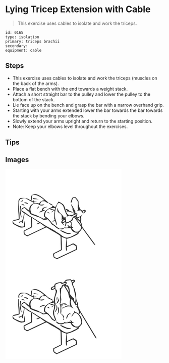 # Lying Tricep Extension with Cable
> This exercise uses cables to isolate and work the triceps.

``` 
id: 0165 
type: isolation 
primary: triceps brachii 
secondary:  
equipment: cable 
``` 

## Steps

 - This exercise uses cables to isolate and work the triceps (muscles on the back of the arms).
 - Place a flat bench with the end towards a weight stack.
 - Attach a short straight bar to the pulley and lower the pulley to the bottom of the stack.
 - Lie face up on the bench and grasp the bar with a narrow overhand grip.
 - Starting with your arms extended lower the bar towards the bar towards the stack by bending your elbows.
 - Slowly extend your arms upright and return to the starting position.
 - Note: Keep your elbows level throughout the exercises.

## Tips


## Images

<svg width="368" height="300" viewBox="0 0 276 225" xmlns="http://www.w3.org/2000/svg"><g fill="#FFF"><path d="M0 0h276v225H0V0m63.64 62.37c.25.05.75.14 1.01.18.77-1.06 1.77-2.32 3.28-1.66 9.62 1.09 18.32 6.42 25.07 13.16-2.85.64-5.86 1.1-8.42 2.57-1.61 1.58-2.96 3.41-4.36 5.17-3.44-1.18-7.06-1.53-10.67-1.43-.49-.67-1.48-1.99-1.97-2.66 2.18-2.09 5.15.1 7.65.27-3.09-1.03-6.14-2.17-9.02-3.69-.1.65-.29 1.95-.38 2.6-.91-.42-2.73-1.24-3.64-1.66 1.18-4.28 1.55-8.8.19-13.09-2.18 3.56-1.41 7.79-1.51 11.74-.52-.02-1.57-.07-2.1-.09-2.74-3.38-7.35-4.05-11.37-4.87-4.07-.24-8.37-1.25-12.3.29-2.08 2-4.19 4.68-3.88 7.76.41 5.02-.68 10-.38 15.03-.68 8.67 1.51 17.23 1.01 25.91-2.82 1.3-5.83 2.04-8.92 2.34-2.76.39-6.41 2.48-5.55 5.78-.01 1.97.83 3.96 2.71 4.8 5.22 2.8 10.34 5.97 16.06 7.65 3.48.92 6.99-.18 10.32-1.17 2.02-6.5-2.31-12.67-1.86-19.17.33-4.71.49-9.43 1.18-14.1 4.62 4.28 9.55 8.24 15.53 10.48.27 7.5.52 15.01.35 22.52-5.81 3.14-12.02 5.64-17.61 9.15-1.02 2.59.04 5.75.33 8.5 2.49 1.66 5 3.28 7.54 4.85 13.48-6.36 27.03-12.58 40.45-19.05 1.79-.77 3.51-1.81 5.46-2.1 3.38 1.34 6.16 3.78 9.31 5.57 4.63 3.1 9.93 5.07 14.46 8.35 3.16 2.25 6.94 3.68 9.56 6.64.75 4.28.47 8.68.64 13.01-.09 6.36.79 12.68.52 19.03-5.62 2.94-11.46 5.46-16.98 8.56-2.28 1.11-1.12 3.78-1.09 5.71.45 2.2-.07 5.78 4.15 4.55l-3.11 1.57c.59-.18 1.78-.55 2.37-.74 1.95 1.21 4.05 4.05 6.51 2.3 15.39-7.32 30.9-14.4 46.22-21.87-.02-3.52-.24-7.05-1.05-10.49-2.5-1.41-4.78-3.31-7.48-4.32-2.97.43-5.41 2.4-8 3.78-2.61.8-5.1 1.91-7.58 3.04.35-5.93.09-11.88.26-17.82 9.26-1.89 17.74-6.13 25.91-10.73 1.94-.97 2.36-3.1 2.57-5.06 1.23-.43 2.47-.85 3.72-1.25-.26-.11-.79-.34-1.05-.45 2.22-2.3 3.84-5.09 4.95-8.08 8.65 12.19 17.77 24.03 26.52 36.15 1.33 1.79 2.59 3.89 4.97 4.36-1.31-3.23-3.57-5.92-5.62-8.69-7.97-10.73-15.88-21.49-23.85-32.22-2.46-2.99-1.99-7.12-3.41-10.57-2.4-4.99.91-10.59-1.57-15.56 3.03-1.51 3.4-4.63 3.11-7.68-.91 1.78-.51 4.64-2.69 5.5-3.36 1.54-6.71 4.03-10.61 3.34l.2-2.95c.93-1.75 1.99-3.56 1.79-5.64-1.46-.67-3.02-1.07-4.55-1.53-2.7 2.65-6.06 4.13-9.69 5.02-3.46-.94-8.33.63-10.08-3.42-5.37-6.69-3.67-16.76-10.21-22.71-3.47-1.83-6.35-4.85-10.23-5.82-1.09 1.44-2.23 2.87-2.87 4.58-1.25 3.3-4.11 5.7-5.02 9.17-1.79-2.44-4.67-3.48-7.45-4.33.11-.63.32-1.9.43-2.53-2.59-1.27-5.14-2.62-7.79-3.76.15 3.39 4.2 3.64 6.54 5.01.43 1.31.86 2.61 1.29 3.92-1.5 1.01-3.08 1.93-4.81 2.48-4.09 1.24-7.16 4.39-10.59 6.76-3.89 2.84-4.1 8.07-4.27 12.45.02 2.72 2.93 3.92 4.58 5.58-2.35.33-4.7.71-7.04 1.08-.41-.39-1.21-1.17-1.61-1.56-5.65-2.02-10.7-5.38-16.25-7.58-3.52-.71-6.73-2.29-10.04-3.62-.66-3.36-2.31-6.56-2.11-10.05.69-4.49 2.6-9.18 6.67-11.62 3.75-2.88 8.65-1.03 12.62.36 3.96 3.54 9.7 3.59 14.14.94-3.23-1.6-6.78.39-10.18.06.07-.87.22-2.61.29-3.48 1.15-1.59 2.32-3.16 3.49-4.73 2.51-.02 5.01.01 7.52.09 2.45 2.61 6.02 3.44 9.26 4.63-2.45-3.37-5.71-6.03-9.06-8.45a77.12 77.12 0 0 0-16.55-11.54c-4.53-1.36-10.94-3.37-14.28 1.25m94.73 7.79c-1.08 3.29-3.09 6.9-2.34 10.29 3.06-2.62 3.07-7.38 4.56-10.97 1.02-1.97 3.56-1.33 5.34-1.23 2.27 1.97 3.55 4.89 5.55 7.16 3.25 6.57-.94 14.29 1.81 20.93-.81.67-1.61 1.34-2.41 2.02 2.47.56 4.94-.01 7.32-.73 2.85 2.07 4.98 4.88 6.7 7.93 2.56-1.68 7.23-2.92 6.63-6.76-2.06-3.51-5.78-1.23-8.46.06-1.89-1.21-3.53-2.75-5.31-4.11-1.03-4.3-3.64-8.24-3.5-12.77-.21-2.66.64-5.75-1.18-8.01-2.06-2.58-4.16-5.16-6.54-7.45-3.07-.28-6.94.36-8.17 3.64m-92.32-1.49c.1.6.31 1.8.42 2.41 4.07.91 8.56-.48 12.36 1.39-.17-1.17-1.63-.96-2.46-1.31-3.36-1.17-6.94-1.4-10.32-2.49m90.72 14.56c-.34 3.27 2.14 6.87 3.73 9.97l-1.3.76c.94 2.75 2.35 5.33 3.12 8.13.43 1.27-.38 3.08.69 4.04 2.4.17 2.89-2.71 4.14-4.2-3.32-6.28-6.1-13.07-10.38-18.7M75.2 97.07c.17-.75.52-2.26.69-3.02 1.91-1.51 4.64-2.79 4.42-5.68-3.41 1.62-5.18 5.01-5.11 8.7m14.93-4.6c.11-.59.34-1.76.46-2.35-1.18 2.05-2.42 4.06-3.56 6.13.2.25.6.74.8.98l-.04.89c-2.39 1.27-4.81 2.52-6.9 4.28 2.74.71 4.92-1.27 7.33-2.14 2.08-.89 4.55-1.1 6.18-2.83-1.66.07-3.19-.12-4.61-.57 1.01-4.1 5.98-6.13 9.92-6.65-.01-.21-.02-.64-.03-.85-3.24.88-6.94.65-9.55 3.11m52.61 1.61c1.01 2.01 2.7 3.45 4.61 4.56-.81.85-1.62 1.7-2.43 2.56 5.45-1.98 10.65.81 15.62 2.73-1.55-2.97-4.74-3.89-7.77-4.53-1.92-3.65-6.46-4.28-10.03-5.32z"/><path d="M36.11 70.96c4.4-.78 9.18-3.26 13.46-.67 6.43 3.65 12.98 7.09 19.59 10.42-4.1 1.62-8.19 3.97-10.41 7.94-2.01 2.93-1.68 6.61-1.68 9.98-4.07-2.64-7.49-6.17-11.77-8.5-2.06 1.32-4.84 1.76-6.28 3.87-.55 1.95-.66 4.09-.27 6.08 1.98 1.69 4.21 3.06 6.15 4.81-.7 4.01-2.57 7.97-1.84 12.12.7 6.17 2.46 12.24 1.77 18.5-4.29 1.97-8.82.55-12.85-1.29-3.64-1.79-7.71-2.77-10.92-5.33-1.89-1.3-2.17-3.74-2.92-5.73 5.45-.85 10.97-1.72 15.99-4.15-.41-7.66.28-15.57-1.92-23.01.45-5.07-.61-10.31.92-15.25-.23-3.48-.24-7.61 2.98-9.79m4.9 2.49c-1.24 1.87-3.21 2.73-5.29 3.28 1.5.11 2.99.24 4.49.39 1.05-1.03 1.81-2.29.8-3.67m3.61 5.68c2.85 2.34 6.69 2.69 10.01 4.07-1.51-3.9-6.4-4.39-10.01-4.07m-4.96 4.56c-.42.42-1.26 1.26-1.68 1.69 1.93.19 3.87.29 5.8.42.95 1.07 1.92 2.11 2.91 3.14-1.13-1.81-2.35-3.56-3.55-5.32-1.16.02-2.32.04-3.48.07m-4.09 3.87c-.54 3.78-1.62 7.6-.85 11.43.5 5.56.88 11.42 4.11 16.21-.43-4.81-2.21-9.4-2.35-14.24-.67-4.55.43-9.05.99-13.54-.48.04-1.42.1-1.9.14m4.3 32.29l.04 3.02c-2.88 1-5.77 1.96-8.72 2.69.98.67 1.95 1.34 2.93 2.02 1.29-1.05 2.53-2.15 3.77-3.25 1.29.95 1.89 2.48 2.56 3.87.28.08.84.23 1.12.31.15-2.92.22-5.84.5-8.75l-2.2.09z"/><path d="M122.75 84.93c1.61-1.61 2.84-4.34 5.27-4.63 4.09 1.23 7.69 4.13 9.89 7.8 2.67 7.11 4.32 14.83 8.79 21.13-.19 1.35-.39 2.71-.58 4.06 1.63-1 3.21-2.12 4.95-2.94 2.28-.87 4.23.83 6.03 1.96 4.2-1.6 7.8-4.83 12.41-5.19-1.14 3.53-4.92 4.12-7.7 5.74-2.53 2.32-2.88 6.16-5.27 8.57-2.88 1.63-5.66 3.48-8.72 4.76-2.04.29-4.12.14-6.16.46 3.83 3.51 9.01 1.1 12.55-1.51.71 1.8 1.91 3.29 3.37 4.55-2.05 2.55-3.79 5.88-1.47 8.95-1.92-1.75-3.87-3.47-5.79-5.21-1.02.25-2.03.52-3.04.8 1.39 1.14 2.76 2.31 4.11 3.49-1.76-.06-3.51-.18-5.26-.36 1.26.62 2.51 1.27 3.74 1.96-3.47-.25-6.94-1.14-10.43-.65 4.86 4.37 11.25-.75 16.73 1.9 1.44 7.46 9.64 11.02 16.59 10.05-3.02 3.41-7.44 4.88-11.33 7-5.26 2.96-11.25 5.33-17.37 5-8.38-2.21-13.81-9.69-21.61-13.07-9.88-7.66-21.94-11.71-32.16-18.87-4.1-3.06-8.74-5.2-13.06-7.89-8.76-6.37-18.77-10.84-27.3-17.54-3.03-2.44-6.41-4.39-9.77-6.31.01-1.26.08-2.51.2-3.76 1.42-1.21 2.95-2.32 4.6-3.18 1.57-.08 2.53 1.54 3.6 2.46 2.55 2.98 5.53 5.64 9.09 7.35l-.08 2.17c1.29 1.49 2.51 3.24 4.47 3.91 7.03 2.84 14.13 5.56 21.44 7.61 2.55 1.25 4.28 3.83 7.06 4.74 3.48.87 7.02-.25 10.37-1.14 2.53 3.44 6.12 6.02 8.11 9.86 1.3 2.68 3.96 4.24 6.73 5.04 3.87 3.52 7.71 7.77 13.16 8.57 3.78.47 8.73 1.17 11.07-2.67-3.61.62-7.19 1.37-10.83 1.72-4.51-2.68-8.63-5.86-12.49-9.39-3.65-1.54-6.11-4.58-8.28-7.76-3.66-3.42-6.39-7.82-10.91-10.24l-.24-.19c-1.15-1.13-3.19-2.09-2.81-4.03.38-5.22 2.32-10.84 6.94-13.77 5.14-2.95 11.06-4.56 17.02-3.85-.32 1.6-.61 3.2-.88 4.8-3.25-1.42-6.87-2.5-10.44-1.94 1.08 2.81 5.26 1.43 7.58 2.29-1.78 1.69-4.2 2.94-5.02 5.42 2.05-1.29 3.97-2.8 5.55-4.64.51.03 1.52.1 2.03.14-.04 1.75-.05 3.5-.06 5.26l-2.38.24c.47.09 1.42.26 1.89.34-.14 4.55.1 9.11-.28 13.66.6 1.11 1.2 2.23 1.79 3.35-1.89.44-3.76.95-5.63 1.47-.03.49-.1 1.48-.13 1.97 2-.5 3.99-1.1 6.04-1.33 1.78 2.29 1.69 5.6 2.46 8.36.43-.05 1.29-.17 1.72-.22-.31-5.1-2.49-9.75-3.84-14.6-.94-6.68-.86-13.54.64-20.14.33-4.18 2.67-7.79 3.33-11.89m1.08 7.05c-.13 3.38-.45 6.99 1.19 10.09 2.98 2.11 6.27 3.87 8.55 6.84 1.03 3.95 1.13 8.03.24 12.03 1.28-.69 3.83-2.06 5.11-2.75-2.72 2.52-6.24 5-5.59 9.17.62.23 1.87.68 2.49.91-.21.52-.63 1.57-.83 2.1 2.44.7 4.52 2.13 6.44 3.74-1.43-2.01-2.98-3.94-4.42-5.94 2.52-1.24 5.06-2.5 7.78-3.27-.22-3.97-1.6-7.77-1.64-11.75-1.33.8-2.64 1.63-3.93 2.48-1.23-7.41-9.88-9.8-12.46-16.46-.91-2.42-1.73-4.89-2.93-7.19m-23.29 9.79c-.24 3.04 2.79 2.87 4.9 3.23-.82-2.08-3.08-2.49-4.9-3.23m42.38 26.65c-.23 2.36-.45 4.72-.66 7.08l1.95.05c.05-.93.14-2.8.18-3.74l2.29-2.13c-.94-.32-2.82-.94-3.76-1.26m-12.67 16.15c2.97 4.25 8.17 5.61 12.68 7.58 3.82 1.82 8.14 2.63 12.25 1.23.13-.41.4-1.23.53-1.64-3.95.34-8.02.11-11.67-1.56-4.52-2.05-8.92-4.47-13.79-5.61zM184.14 100.89c1.08-1.58 3.09-1.43 4.78-1.57-.93 1.56-1.96 3.06-3 4.54-.63-.97-1.23-1.96-1.78-2.97z"/><path d="M165.94 113.54c.25-.09.74-.26.98-.35 1.13 4.84 5.72 7.44 9.28 10.32 1.63 3.57 4.61 6.63 4.85 10.72-5.12-6.83-10.3-13.63-15.11-20.69zM160.65 117.72c.98-1.16 1.96-2.31 2.95-3.45 5.62 7.53 11.49 14.91 16.68 22.74 1.14 4.76-2.9 8.61-6.48 11.07-2.13.84-4.52.28-6.76.36-3.92-2.17-6.98-5.33-9.47-9.01 1.12.08 3.35.24 4.47.33-1.52-1.45-3.48-2.63-4.24-4.68-.63-1.82.11-3.63.51-5.39.97-2.1-1.41-3.48-2.34-5.04 1.36-1.19 2.7-2.4 4.06-3.59.06.46.17 1.37.23 1.82.1-1.72.25-3.44.39-5.16zM171.52 116.88c2.06-.98 4.1-2.01 6.13-3.07.62 2.66.66 5.38.31 8.07-2.11-1.72-4.3-3.33-6.44-5zM63.14 115.27c5.49 4.25 11.67 7.51 17.22 11.69-2.17 1.08-4.43 2.04-6.37 3.52 3.12 1.24 5.97-1.44 8.82-2.4 4.06 3.05 8.2 6 12.33 8.96-13.63 6.53-27.36 12.85-41 19.35-2.85 1.64-5.57-1.16-7.72-2.78-.91-1.87-.62-4.09-.95-6.1 5.85-3.63 12.54-5.8 18.19-9.71.42-7.51-.02-15.04-.52-22.53zM135.68 126.27c.44-3.29 3.19-5.3 6.33-5.69 1.33 3.74-3.73 4.79-6.33 5.69zM133.81 160.75c3.84 1.65 7.83 2.93 11.75 4.38-.69 9.58-2.79 19.36-.62 28.88 3-2.01 1.11-5.61.75-8.42 5.04-2.58 10.24-4.84 15.39-7.18 2.2 1.33 4.48 2.56 6.49 4.17.86 2.36.58 4.97.8 7.44-15.4 7.21-30.74 14.59-46.2 21.67-2.03-1.45-4.01-2.98-6.03-4.43 0-2.06.03-4.12.08-6.17 6.15-2.83 12.14-5.99 18.15-9.11.33-10.41-.33-20.82-.56-31.23z"/></g><g fill="#333"><path d="M63.64 62.37c3.34-4.62 9.75-2.61 14.28-1.25a77.12 77.12 0 0 1 16.55 11.54c3.35 2.42 6.61 5.08 9.06 8.45-3.24-1.19-6.81-2.02-9.26-4.63-2.51-.08-5.01-.11-7.52-.09-1.17 1.57-2.34 3.14-3.49 4.73-.07.87-.22 2.61-.29 3.48 3.4.33 6.95-1.66 10.18-.06-4.44 2.65-10.18 2.6-14.14-.94-3.97-1.39-8.87-3.24-12.62-.36-4.07 2.44-5.98 7.13-6.67 11.62-.2 3.49 1.45 6.69 2.11 10.05 3.31 1.33 6.52 2.91 10.04 3.62 5.55 2.2 10.6 5.56 16.25 7.58.4.39 1.2 1.17 1.61 1.56 2.34-.37 4.69-.75 7.04-1.08-1.65-1.66-4.56-2.86-4.58-5.58.17-4.38.38-9.61 4.27-12.45 3.43-2.37 6.5-5.52 10.59-6.76 1.73-.55 3.31-1.47 4.81-2.48-.43-1.31-.86-2.61-1.29-3.92-2.34-1.37-6.39-1.62-6.54-5.01 2.65 1.14 5.2 2.49 7.79 3.76-.11.63-.32 1.9-.43 2.53 2.78.85 5.66 1.89 7.45 4.33.91-3.47 3.77-5.87 5.02-9.17.64-1.71 1.78-3.14 2.87-4.58 3.88.97 6.76 3.99 10.23 5.82 6.54 5.95 4.84 16.02 10.21 22.71 1.75 4.05 6.62 2.48 10.08 3.42 3.63-.89 6.99-2.37 9.69-5.02 1.53.46 3.09.86 4.55 1.53.2 2.08-.86 3.89-1.79 5.64l-.2 2.95c3.9.69 7.25-1.8 10.61-3.34 2.18-.86 1.78-3.72 2.69-5.5.29 3.05-.08 6.17-3.11 7.68 2.48 4.97-.83 10.57 1.57 15.56 1.42 3.45.95 7.58 3.41 10.57 7.97 10.73 15.88 21.49 23.85 32.22 2.05 2.77 4.31 5.46 5.62 8.69-2.38-.47-3.64-2.57-4.97-4.36-8.75-12.12-17.87-23.96-26.52-36.15-1.11 2.99-2.73 5.78-4.95 8.08.26.11.79.34 1.05.45-1.25.4-2.49.82-3.72 1.25-.21 1.96-.63 4.09-2.57 5.06-8.17 4.6-16.65 8.84-25.91 10.73-.17 5.94.09 11.89-.26 17.82 2.48-1.13 4.97-2.24 7.58-3.04 2.59-1.38 5.03-3.35 8-3.78 2.7 1.01 4.98 2.91 7.48 4.32.81 3.44 1.03 6.97 1.05 10.49-15.32 7.47-30.83 14.55-46.22 21.87-2.46 1.75-4.56-1.09-6.51-2.3-.59.19-1.78.56-2.37.74l3.11-1.57c-4.22 1.23-3.7-2.35-4.15-4.55-.03-1.93-1.19-4.6 1.09-5.71 5.52-3.1 11.36-5.62 16.98-8.56.27-6.35-.61-12.67-.52-19.03-.17-4.33.11-8.73-.64-13.01-2.62-2.96-6.4-4.39-9.56-6.64-4.53-3.28-9.83-5.25-14.46-8.35-3.15-1.79-5.93-4.23-9.31-5.57-1.95.29-3.67 1.33-5.46 2.1-13.42 6.47-26.97 12.69-40.45 19.05-2.54-1.57-5.05-3.19-7.54-4.85-.29-2.75-1.35-5.91-.33-8.5 5.59-3.51 11.8-6.01 17.61-9.15.17-7.51-.08-15.02-.35-22.52-5.98-2.24-10.91-6.2-15.53-10.48-.69 4.67-.85 9.39-1.18 14.1-.45 6.5 3.88 12.67 1.86 19.17-3.33.99-6.84 2.09-10.32 1.17-5.72-1.68-10.84-4.85-16.06-7.65-1.88-.84-2.72-2.83-2.71-4.8-.86-3.3 2.79-5.39 5.55-5.78 3.09-.3 6.1-1.04 8.92-2.34.5-8.68-1.69-17.24-1.01-25.91-.3-5.03.79-10.01.38-15.03-.31-3.08 1.8-5.76 3.88-7.76 3.93-1.54 8.23-.53 12.3-.29 4.02.82 8.63 1.49 11.37 4.87.53.02 1.58.07 2.1.09.1-3.95-.67-8.18 1.51-11.74 1.36 4.29.99 8.81-.19 13.09.91.42 2.73 1.24 3.64 1.66.09-.65.28-1.95.38-2.6 2.88 1.52 5.93 2.66 9.02 3.69-2.5-.17-5.47-2.36-7.65-.27.49.67 1.48 1.99 1.97 2.66 3.61-.1 7.23.25 10.67 1.43 1.4-1.76 2.75-3.59 4.36-5.17 2.56-1.47 5.57-1.93 8.42-2.57-6.75-6.74-15.45-12.07-25.07-13.16-1.51-.66-2.51.6-3.28 1.66-.26-.04-.76-.13-1.01-.18m-27.53 8.59c-3.22 2.18-3.21 6.31-2.98 9.79-1.53 4.94-.47 10.18-.92 15.25 2.2 7.44 1.51 15.35 1.92 23.01-5.02 2.43-10.54 3.3-15.99 4.15.75 1.99 1.03 4.43 2.92 5.73 3.21 2.56 7.28 3.54 10.92 5.33 4.03 1.84 8.56 3.26 12.85 1.29.69-6.26-1.07-12.33-1.77-18.5-.73-4.15 1.14-8.11 1.84-12.12-1.94-1.75-4.17-3.12-6.15-4.81-.39-1.99-.28-4.13.27-6.08 1.44-2.11 4.22-2.55 6.28-3.87 4.28 2.33 7.7 5.86 11.77 8.5 0-3.37-.33-7.05 1.68-9.98 2.22-3.97 6.31-6.32 10.41-7.94-6.61-3.33-13.16-6.77-19.59-10.42-4.28-2.59-9.06-.11-13.46.67m86.64 13.97c-.66 4.1-3 7.71-3.33 11.89-1.5 6.6-1.58 13.46-.64 20.14 1.35 4.85 3.53 9.5 3.84 14.6-.43.05-1.29.17-1.72.22-.77-2.76-.68-6.07-2.46-8.36-2.05.23-4.04.83-6.04 1.33.03-.49.1-1.48.13-1.97 1.87-.52 3.74-1.03 5.63-1.47-.59-1.12-1.19-2.24-1.79-3.35.38-4.55.14-9.11.28-13.66-.47-.08-1.42-.25-1.89-.34l2.38-.24c.01-1.76.02-3.51.06-5.26-.51-.04-1.52-.11-2.03-.14-1.58 1.84-3.5 3.35-5.55 4.64.82-2.48 3.24-3.73 5.02-5.42-2.32-.86-6.5.52-7.58-2.29 3.57-.56 7.19.52 10.44 1.94.27-1.6.56-3.2.88-4.8-5.96-.71-11.88.9-17.02 3.85-4.62 2.93-6.56 8.55-6.94 13.77-.38 1.94 1.66 2.9 2.81 4.03l.24.19c4.52 2.42 7.25 6.82 10.91 10.24 2.17 3.18 4.63 6.22 8.28 7.76 3.86 3.53 7.98 6.71 12.49 9.39 3.64-.35 7.22-1.1 10.83-1.72-2.34 3.84-7.29 3.14-11.07 2.67-5.45-.8-9.29-5.05-13.16-8.57-2.77-.8-5.43-2.36-6.73-5.04-1.99-3.84-5.58-6.42-8.11-9.86-3.35.89-6.89 2.01-10.37 1.14-2.78-.91-4.51-3.49-7.06-4.74-7.31-2.05-14.41-4.77-21.44-7.61-1.96-.67-3.18-2.42-4.47-3.91l.08-2.17c-3.56-1.71-6.54-4.37-9.09-7.35-1.07-.92-2.03-2.54-3.6-2.46-1.65.86-3.18 1.97-4.6 3.18-.12 1.25-.19 2.5-.2 3.76 3.36 1.92 6.74 3.87 9.77 6.31 8.53 6.7 18.54 11.17 27.3 17.54 4.32 2.69 8.96 4.83 13.06 7.89 10.22 7.16 22.28 11.21 32.16 18.87 7.8 3.38 13.23 10.86 21.61 13.07 6.12.33 12.11-2.04 17.37-5 3.89-2.12 8.31-3.59 11.33-7-6.95.97-15.15-2.59-16.59-10.05-5.48-2.65-11.87 2.47-16.73-1.9 3.49-.49 6.96.4 10.43.65-1.23-.69-2.48-1.34-3.74-1.96 1.75.18 3.5.3 5.26.36a171.89 171.89 0 0 0-4.11-3.49c1.01-.28 2.02-.55 3.04-.8 1.92 1.74 3.87 3.46 5.79 5.21-2.32-3.07-.58-6.4 1.47-8.95-1.46-1.26-2.66-2.75-3.37-4.55-3.54 2.61-8.72 5.02-12.55 1.51 2.04-.32 4.12-.17 6.16-.46 3.06-1.28 5.84-3.13 8.72-4.76 2.39-2.41 2.74-6.25 5.27-8.57 2.78-1.62 6.56-2.21 7.7-5.74-4.61.36-8.21 3.59-12.41 5.19-1.8-1.13-3.75-2.83-6.03-1.96-1.74.82-3.32 1.94-4.95 2.94.19-1.35.39-2.71.58-4.06-4.47-6.3-6.12-14.02-8.79-21.13-2.2-3.67-5.8-6.57-9.89-7.8-2.43.29-3.66 3.02-5.27 4.63m43.19 28.61c4.81 7.06 9.99 13.86 15.11 20.69-.24-4.09-3.22-7.15-4.85-10.72-3.56-2.88-8.15-5.48-9.28-10.32-.24.09-.73.26-.98.35m-5.29 4.18c-.14 1.72-.29 3.44-.39 5.16-.06-.45-.17-1.36-.23-1.82-1.36 1.19-2.7 2.4-4.06 3.59.93 1.56 3.31 2.94 2.34 5.04-.4 1.76-1.14 3.57-.51 5.39.76 2.05 2.72 3.23 4.24 4.68-1.12-.09-3.35-.25-4.47-.33 2.49 3.68 5.55 6.84 9.47 9.01 2.24-.08 4.63.48 6.76-.36 3.58-2.46 7.62-6.31 6.48-11.07-5.19-7.83-11.06-15.21-16.68-22.74-.99 1.14-1.97 2.29-2.95 3.45m10.87-.84c2.14 1.67 4.33 3.28 6.44 5 .35-2.69.31-5.41-.31-8.07-2.03 1.06-4.07 2.09-6.13 3.07m-108.38-1.61c.5 7.49.94 15.02.52 22.53-5.65 3.91-12.34 6.08-18.19 9.71.33 2.01.04 4.23.95 6.1 2.15 1.62 4.87 4.42 7.72 2.78 13.64-6.5 27.37-12.82 41-19.35-4.13-2.96-8.27-5.91-12.33-8.96-2.85.96-5.7 3.64-8.82 2.4 1.94-1.48 4.2-2.44 6.37-3.52-5.55-4.18-11.73-7.44-17.22-11.69m70.67 45.48c.23 10.41.89 20.82.56 31.23-6.01 3.12-12 6.28-18.15 9.11-.05 2.05-.08 4.11-.08 6.17 2.02 1.45 4 2.98 6.03 4.43 15.46-7.08 30.8-14.46 46.2-21.67-.22-2.47.06-5.08-.8-7.44-2.01-1.61-4.29-2.84-6.49-4.17-5.15 2.34-10.35 4.6-15.39 7.18.36 2.81 2.25 6.41-.75 8.42-2.17-9.52-.07-19.3.62-28.88-3.92-1.45-7.91-2.73-11.75-4.38zM158.37 70.16c1.23-3.28 5.1-3.92 8.17-3.64 2.38 2.29 4.48 4.87 6.54 7.45 1.82 2.26.97 5.35 1.18 8.01-.14 4.53 2.47 8.47 3.5 12.77 1.78 1.36 3.42 2.9 5.31 4.11 2.68-1.29 6.4-3.57 8.46-.06.6 3.84-4.07 5.08-6.63 6.76-1.72-3.05-3.85-5.86-6.7-7.93-2.38.72-4.85 1.29-7.32.73.8-.68 1.6-1.35 2.41-2.02-2.75-6.64 1.44-14.36-1.81-20.93-2-2.27-3.28-5.19-5.55-7.16-1.78-.1-4.32-.74-5.34 1.23-1.49 3.59-1.5 8.35-4.56 10.97-.75-3.39 1.26-7 2.34-10.29m25.77 30.73c.55 1.01 1.15 2 1.78 2.97 1.04-1.48 2.07-2.98 3-4.54-1.69.14-3.7-.01-4.78 1.57z"/><path d="M66.05 68.67c3.38 1.09 6.96 1.32 10.32 2.49.83.35 2.29.14 2.46 1.31-3.8-1.87-8.29-.48-12.36-1.39-.11-.61-.32-1.81-.42-2.41zM41.01 73.45c1.01 1.38.25 2.64-.8 3.67-1.5-.15-2.99-.28-4.49-.39 2.08-.55 4.05-1.41 5.29-3.28zM44.62 79.13c3.61-.32 8.5.17 10.01 4.07-3.32-1.38-7.16-1.73-10.01-4.07zM39.66 83.69c1.16-.03 2.32-.05 3.48-.07 1.2 1.76 2.42 3.51 3.55 5.32-.99-1.03-1.96-2.07-2.91-3.14-1.93-.13-3.87-.23-5.8-.42.42-.43 1.26-1.27 1.68-1.69zM156.77 83.23c4.28 5.63 7.06 12.42 10.38 18.7-1.25 1.49-1.74 4.37-4.14 4.2-1.07-.96-.26-2.77-.69-4.04-.77-2.8-2.18-5.38-3.12-8.13l1.3-.76c-1.59-3.1-4.07-6.7-3.73-9.97zM35.57 87.56c.48-.04 1.42-.1 1.9-.14-.56 4.49-1.66 8.99-.99 13.54.14 4.84 1.92 9.43 2.35 14.24-3.23-4.79-3.61-10.65-4.11-16.21-.77-3.83.31-7.65.85-11.43zM75.2 97.07c-.07-3.69 1.7-7.08 5.11-8.7.22 2.89-2.51 4.17-4.42 5.68-.17.76-.52 2.27-.69 3.02zM90.13 92.47c2.61-2.46 6.31-2.23 9.55-3.11.01.21.02.64.03.85-3.94.52-8.91 2.55-9.92 6.65 1.42.45 2.95.64 4.61.57-1.63 1.73-4.1 1.94-6.18 2.83-2.41.87-4.59 2.85-7.33 2.14 2.09-1.76 4.51-3.01 6.9-4.28l.04-.89c-.2-.24-.6-.73-.8-.98 1.14-2.07 2.38-4.08 3.56-6.13-.12.59-.35 1.76-.46 2.35zM123.83 91.98c1.2 2.3 2.02 4.77 2.93 7.19 2.58 6.66 11.23 9.05 12.46 16.46 1.29-.85 2.6-1.68 3.93-2.48.04 3.98 1.42 7.78 1.64 11.75-2.72.77-5.26 2.03-7.78 3.27 1.44 2 2.99 3.93 4.42 5.94-1.92-1.61-4-3.04-6.44-3.74.2-.53.62-1.58.83-2.1-.62-.23-1.87-.68-2.49-.91-.65-4.17 2.87-6.65 5.59-9.17-1.28.69-3.83 2.06-5.11 2.75.89-4 .79-8.08-.24-12.03-2.28-2.97-5.57-4.73-8.55-6.84-1.64-3.1-1.32-6.71-1.19-10.09m11.85 34.29c2.6-.9 7.66-1.95 6.33-5.69-3.14.39-5.89 2.4-6.33 5.69zM142.74 94.08c3.57 1.04 8.11 1.67 10.03 5.32 3.03.64 6.22 1.56 7.77 4.53-4.97-1.92-10.17-4.71-15.62-2.73.81-.86 1.62-1.71 2.43-2.56-1.91-1.11-3.6-2.55-4.61-4.56zM100.54 101.77c1.82.74 4.08 1.15 4.9 3.23-2.11-.36-5.14-.19-4.9-3.23zM39.87 119.85l2.2-.09c-.28 2.91-.35 5.83-.5 8.75-.28-.08-.84-.23-1.12-.31-.67-1.39-1.27-2.92-2.56-3.87-1.24 1.1-2.48 2.2-3.77 3.25-.98-.68-1.95-1.35-2.93-2.02 2.95-.73 5.84-1.69 8.72-2.69l-.04-3.02z"/><path d="M142.92 128.42c.94.32 2.82.94 3.76 1.26l-2.29 2.13c-.04.94-.13 2.81-.18 3.74l-1.95-.05c.21-2.36.43-4.72.66-7.08zM130.25 144.57c4.87 1.14 9.27 3.56 13.79 5.61 3.65 1.67 7.72 1.9 11.67 1.56-.13.41-.4 1.23-.53 1.64-4.11 1.4-8.43.59-12.25-1.23-4.51-1.97-9.71-3.33-12.68-7.58z"/></g></svg>
<svg width="368" height="300" viewBox="0 0 276 225" xmlns="http://www.w3.org/2000/svg"><g fill="#FFF"><path d="M0 0h276v225H0V0m144.47 37.69c-3.03 2.19-4.06 6.53-8.23 7.2-4.19-3.39-9.61-.96-14.11.37-3.27.76-5.73 3.57-5.72 7-2.54.94-5.36 1.71-7.23 3.8-.89 1.46-1.12 3.42-.25 4.94 3.65 1.88 7.01-1.81 10.67-1.99-.29-3.27-.87-6.59-.37-9.87 2.92-2.05 6.51-2.85 9.64-4.53 2.13.5 4.58.82 5.26 3.3 3.31-1.26 6.59-2.97 10.24-2.84-1.57 3.03-5.1 3.38-7.92 4.57-2.44 1.18-2.34 4.26-3.43 6.39-.94.84-2.17 1.24-3.26 1.83-.16 4.72.5 9.4.65 14.09-.51 6.82.95 13.62.03 20.42.43-.13 1.3-.4 1.73-.53.13-2.32.81-4.57.96-6.88.17-5.22-2.39-10.37-.98-15.56.79-3.37.68-6.84.67-10.27 2.15-1.93 4.09-4.23 4.04-7.3.98-.11 2.31-1.05 2.81.36 3.43 5.3 6.76 10.7 9.85 16.22 1 5.33 1.81 10.82 4.97 15.42-1.77 4.92-1.49 10.17-.02 15.12-2.32-.27-4.74-1-7.04-.28-3.31 1.03-6.19 3.01-9.21 4.65-.71.07-2.14.23-2.85.3-.03.55-.1 1.63-.14 2.17 6.19-3.21 13.03-6.52 20.15-4.72 1.46 1.93 3.65 2.9 5.82 3.79 1.06.14 2.12.29 3.18.44-1.53-.73-3.06-1.49-4.61-2.17-2.59-3.53-3.11-7.93-4.09-12.07-.65-3.05 1.22-5.88 2.36-8.56 3.03 5.68 6.96 10.79 10.02 16.44.54-.87 1.07-1.76 1.63-2.62.45.54 1.36 1.62 1.82 2.16-.87.48-1.74.95-2.6 1.43 2.84 5.23 7.42 10.53 5.6 16.96.55.62 1.11 1.23 1.68 1.83.57-1.38 1.13-2.77 1.67-4.16 11.23 19.12 23.06 37.89 34.42 56.94 1.15 2.01 2.53 3.88 4.19 5.5.11-1.57-.05-3.16-1.01-4.46-11.79-19.22-23.45-38.53-35.19-57.79-2.23-4.05-4.57-8.08-6.34-12.36-.97-5.21-.96-10.78-4-15.38-2.2-6.14-.46-12.82-2.44-19.01-1.41-3.65-1.38-7.71-3.24-11.21-1.69-3.46-3.28-7-3.77-10.86 2.05-1.8 6.83-3.72 4.76-7.12-1.61-2.71-5.08-.97-7.23-.03-1.21-.94-2.16-2.73-3.95-2.25-3.21.2-6.5.27-9.59 1.18M63.64 62.67c1.09-.57 1.94-1.93 3.32-1.77 9.95.71 18.99 6.21 25.94 13.11-2.67.57-5.4 1.1-7.89 2.27-1.91 1.5-3.26 3.59-4.82 5.44-3.41-1.18-7.02-1.46-10.6-1.44-.54-.63-1.62-1.89-2.15-2.53.65-.39 1.31-.78 1.96-1.17 1.96.49 3.93.95 5.91 1.34-3.13-1.05-6.24-2.18-9.22-3.64-.04.65-.13 1.93-.18 2.57-.9-.4-2.7-1.22-3.6-1.63.86-4.22.96-8.57.43-12.84-3.07 3.03-1.55 7.64-1.88 11.48l-2.1-.12c-4.71-5.09-12.41-4.94-18.83-5.4-6.29-1.07-11.34 7.44-7.79 12.52 2.4 1.39.51-2.81 1.01-3.95-.14-2.92 1.59-6.55 4.85-6.73 3.78-.58 7.97-2.05 11.54.13 6.43 3.63 12.94 7.11 19.55 10.39-3.88 1.5-7.73 3.65-9.98 7.29-2.25 3.01-2.18 6.89-2.32 10.47-3.9-2.7-7.31-6.08-11.5-8.38-1.92 1.15-4.22 1.76-5.88 3.3-1.18 1.97-1.02 4.51-.69 6.7 1.99 1.69 4.2 3.11 6.15 4.85-.67 3.33-1.92 6.58-2.02 10 .41 6.87 2.68 13.56 2 20.51-6.77 2.99-13.21-1.83-19.41-4.04-3.66-1.32-6.56-4.11-7.36-8.01 5.42-1.16 11.01-1.86 16.04-4.35-.22-7.67.32-15.58-1.9-23.02-.02-4.25.71-8.64-.36-12.81-.25-.08-.74-.25-.99-.33-.11 3.39.07 6.79-.07 10.19-.57 8.29 1.5 16.47 1.06 24.76-4.5 2.84-10.98.91-14.39 5.58-.47 2.61-.2 6.13 2.55 7.41 5.22 2.83 10.35 5.99 16.09 7.68 3.49.99 7.03-.18 10.38-1.16 2.08-6.54-2.34-12.77-1.81-19.32.34-4.64.41-9.3 1.14-13.91 2.18 1.77 4.27 3.64 6.37 5.5 2.73 2.12 6.01 3.36 9.07 4.9.2 7.41.74 14.83.3 22.24-5.56 3.64-11.95 5.83-17.61 9.31-.69 2.83-.05 5.77.35 8.6 2.51 1.7 5.05 3.34 7.65 4.9 13.98-6.53 27.97-13.06 41.9-19.7 1.62-.58 3.48-2.11 5.19-.93 2.99 1.61 5.7 3.68 8.63 5.4 4.48 2.93 9.55 4.87 13.91 8 3.13 2.26 6.93 3.67 9.53 6.62.79 4.28.52 8.7.69 13.04-.09 6.33.71 12.65.47 18.98-6 2.96-11.95 6-17.98 8.87.07 3.45-1.28 8.42 2.38 10.45 1.77 1.24 3.62 2.35 5.44 3.53 8.96-3.76 17.52-8.39 26.43-12.27 7.32-3.55 14.81-6.77 21.96-10.65-.12-3.49-.32-6.99-1.13-10.4-2.54-1.37-4.81-3.35-7.56-4.29-5.37 1.65-10.23 4.77-15.48 6.83.31-5.85.16-11.71.18-17.57 9.98-2.58 19.6-6.68 28.11-12.51.06-.85.16-2.56.22-3.41 1.38-.49 2.77-.98 4.16-1.45l-1.38-.26c1.53-1.78 3-3.6 4.62-5.3.94-5.88.18-12.05-2.38-17.43-1.71-3.14-4.85-5.19-6.49-8.36-2.1-1.21-4.44-1.82-6.78-2.33l-1.08-2.4c-.48.18-1.44.52-1.92.69.14.64.42 1.92.56 2.57-3.46 2.3-5.63 5.9-6.93 9.77 2.9-2.25 4.58-5.56 6.95-8.27 2.7-1.35 6.03-.06 8.14 1.86 4.66 4.61 7 10.95 8.35 17.24 1.18 5.18-2.93 9.47-6.85 12.14-2.11.87-4.51.28-6.74.36-3.85-2.09-6.81-5.23-9.36-8.75 1.84.06 3.69-.09 5.51-.41-1.26-.52-2.49-1.09-3.69-1.73-1.47-1.71-2.28-4.23-4.89-4.45.35 1.3 1.05 3.9 1.4 5.21-2.68-3.46-6.07.49-9.33-.94.66.47 1.98 1.4 2.64 1.87-3.19-.23-6.36-.7-9.52-1.16-.32.47-.96 1.42-1.27 1.89-3.12.68-6.32.83-9.5.79-2.96-1.58-5.89-3.33-9.03-4.49 3.32 7.4 14.16 8.81 20.5 4.38 5.2.49 10.37-1.78 15.48-.07 1.56 7.41 9.68 10.95 16.64 10.15-2.95 3.32-7.26 4.73-11.05 6.8-5.33 3.01-11.4 5.44-17.6 5.11-5.47-1.71-10.26-5.23-14.56-8.95-2.43-2.06-5.54-3.03-8.09-4.9-4.62-3.73-10.09-6.15-15.21-9.1-9.63-4.15-17.73-10.97-27.03-15.71-5.3-3.45-10.46-7.13-16.13-9.96.94 1.67 1.97 3.39 3.81 4.19 4.73 2.55 9.01 5.8 13.48 8.74-2.15 1.11-4.31 2.21-6.39 3.45 3.13 1.61 6.04-1.25 8.91-2.22 4.04 3.04 8.17 5.96 12.25 8.95-13.11 6.25-26.32 12.29-39.4 18.6-1.18.54-2.37 1.11-3.66 1.34-2.08-.79-3.86-2.17-5.74-3.34-.25-2.04-.48-4.07-.73-6.1 5.92-3.49 12.27-6.17 18.3-9.46-.18-8.24.78-16.78-1.57-24.79-7.77-4.08-14.2-10.2-21.91-14.37-.06-1.24-.13-2.48-.19-3.72 1.86-.93 3.4-3.04 5.53-3.2 4.03 3.06 6.9 7.54 11.62 9.75.52 2.4 1.67 4.94 4.13 5.87 7.19 3 14.5 5.75 22 7.88 1.86.9 3.23 2.56 5.04 3.56 4.1 1.36 8.32-2.1 12.29.35 3.24 2.7 6.14 5.9 8.24 9.58 2 3.62 6.12 5.29 9.79 6.69-.25-1.04-.84-1.95-1.33-2.88-5.66-1.83-7.63-7.85-11.99-11.3-1.13-1.01-1.89-2.34-2.67-3.62-1.69-1.2-3.38-2.4-5.1-3.56-1.1-1.08-2.82-1.84-3.22-3.43 0-2.22.56-4.4.88-6.58 2.7-8.37 11.93-11.87 20-12.13-.26-1-.52-2-.77-3 .35-.11 1.04-.32 1.39-.43-.02 2.99.46 5.95 1.02 8.89-.74-.23-2.23-.7-2.97-.93l1.42-.7c-2.51-.44-5.01-1-7.56-1.19-.15.4-.44 1.19-.58 1.59 2.37.68 4.85.8 7.28 1.1-1.76 1.68-4.35 2.84-4.83 5.48 2.02-1.56 4.76-2.83 5.22-5.65.54.59 1.07 1.19 1.61 1.8-.88 3.4-.44 7.07-1.97 10.3-2.2 5.39-.54 11.41 1.57 16.56 1.47 3.32 2.04 7.3 5.13 9.6-.54-4.82-2.53-9.36-4.49-13.74-.48-2.99-.88-6.03-.6-9.06.16-3.74 2.25-7.06 2.33-10.81-.01-3.37 2.44-7.08.14-10.12-.21-3.3-.61-6.61-.46-9.93.78-6.27 4.41-11.81 4.89-18.14-.09-1.89-1.91-2.97-2.95-4.34-.62.48-1.23.96-1.84 1.45.99 1.55 2.13 3.2 1.61 5.14-.79 7.04-4.44 13.52-4.47 20.69-.53.63-1.05 1.25-1.59 1.86l-.24-1.61-2.33-.15c.15-.68.46-2.03.62-2.71-3.34-1.65-6.72-3.24-9.84-5.28-5.94-4.73-11.38-10.15-17.91-14.1-2.82-1.95-5.74-3.95-9.18-4.58-3.88-.81-9.17-1.79-11.36 2.47m3.5 6.71c.21.44.62 1.32.82 1.75 3.74.65 7.58.05 11.28.96-3.92-1.38-7.91-2.6-12.1-2.71M35.6 76.66c1.52.16 3.05.35 4.57.55.69-.94 1.58-1.81 1.73-3.03-2.33-.26-3.94 2.31-6.3 2.48m87.06 10.67c.92-3.14 1.32-6.42 1.16-9.69-2.64 2.58-1.34 6.46-1.16 9.69m-78.02-8.28c2.7 2.58 6.69 2.73 9.98 4.21-1.38-4.02-6.38-4.46-9.98-4.21m77.01 15.37c4.64-2.52 7.55-8.62 5.87-13.78-.9 5.05-4.41 8.97-5.87 13.78M37.84 85.4c1.98.23 3.96.34 5.95.46.93 1.03 1.88 2.04 2.84 3.05-1.12-1.86-2.33-3.66-3.51-5.48-1.95.09-3.92.43-5.28 1.97m-2.28 2.09c-.44 2.82-1.07 5.62-1.17 8.48.71 6.53.62 13.53 4.37 19.23-.26-4.83-2.08-9.42-2.25-14.27-.7-4.54.49-9.03.99-13.52l-1.94.08m93.99 4.54c-.83 2.63.92 4.98 1.36 7.48 1.2 5.98-.38 12.1.48 18.11 1.56 1.74 3.81 2.85 4.94 4.96 1.1 2.07 1.81 4.3 2.7 6.46-1.65 1.11-2.55 3.07.06 3.68.2-2.97.89-6.06.05-8.98-1.62-2.77-4.49-4.48-6.92-6.46 2.07-4.55.63-9.59.9-14.38-.81-3.68-.45-8.22-3.57-10.87m2.59 2.65c1.99 2.1 1.44 5.02 1.76 7.64 1.5-2.11 1.94-4.68 2.64-7.11 3.25.31 6.39 1.18 9.58 1.84l-.73-2.3c-4.01-2.66-8.93-.69-13.25-.07m-10.73 1.82c.27 3.19.59 6.4.28 9.6-1.16 2.45-2.56 4.8-3.35 7.41.42-.11 1.24-.35 1.65-.47 1.46-3.26 4.37-6.27 3.73-10.11.01-2.37-1.38-4.36-2.31-6.43m-20.85 5.19c-.32 2.98 2.64 3.02 4.7 3.59-.28-2.46-2.89-2.74-4.7-3.59m24.28 15.88l1.57-1.33c1.29-4.59 2.49-10.23-.55-14.4-.52 5.24.32 10.55-1.02 15.73m-1.81.01c-.42 1.41.06 1.88 1.45 1.4.43-1.42-.06-1.88-1.45-1.4m21.55 11.82c.55-.22 1.64-.64 2.19-.86 1.85-3.62 2.31-8.24 6.46-10.14.68.22 2.05.68 2.73.91.01-.64.04-1.91.05-2.55l-.71 1.78c-.67-.5-1.34-1-2.01-1.51-5.66 1.3-7.19 7.57-8.71 12.37m-104.27-9.54c-.44 1.02-.92 2.02-1.43 3.01-2.27 1.62-5.12 1.88-7.73 2.64.95.68 1.9 1.36 2.84 2.04 1.62-.94 2.93-2.7 4.92-2.78.83.79 1.23 1.93 1.2 3.41l1.45.4c.21-2.96.34-5.92.59-8.88-.61.05-1.22.11-1.84.16m89.95 24.69c3.4 4.93 9.65 6.16 14.79 8.47 3.22 1.52 6.82 1.35 10.17.39.13-.42.39-1.26.53-1.68-9.38 1.67-16.82-5.26-25.49-7.18z"/><path d="M142.7 41.9c2.82-3.54 7.89-2.3 11.74-3.78 2.74 2.49 4.04 6.1 4.14 9.74.59 3.59 3.5 6.35 3.89 10.05 1.26 7.09 3.56 13.95 4.51 21.09.64 4.36-.43 8.68-.59 13.02-2.48-3.33-3.58-7.3-3.25-11.44-2.23-.71-4.19-2.04-5.27-4.15-1.5-2.82-5.14-4.67-4.69-8.28.16-6.09-.08-13.18-4.96-17.55-1.34-.38-3.68.79-4.31-.88.73-1.61 1.85-3.06 2.28-4.8.29-1.97-2.37-2.16-3.49-3.02zM158.29 40.67c1.36-.44 2.72-1.01 4.17-1.05.91 1.8-1.46 2.86-2.28 4.16-.47-.78-1.42-2.33-1.89-3.11z"/><path d="M141.04 50.34c.88.99 1.75 1.98 2.64 2.97.75 0 2.26.01 3.02.01 3.22 3.53 4.51 8.23 3.96 12.93-3.01-5.42-6.32-10.66-9.62-15.91zM110.67 59.65c.4-3.37 3.54-4.7 6.46-5.24.61 3.82-3.89 4.28-6.46 5.24zM86.21 77.1c.33.1 1.01.29 1.34.39l-.38-1.14c3.14.08 6.28.18 9.4-.12 2.22 1.5 4.05 3.45 6.04 5.22.06.16.16.47.21.62 2.62.95 5.12 2.18 7.66 3.33.45 1.28.89 2.56 1.34 3.84-2.84 2.37-6.75 2.66-9.6 4.99-3.09 2.52-7.07 4.34-8.81 8.14-.87 2.79-1.24 5.74-1.28 8.66.08 2.71 2.84 3.95 4.61 5.53-2.35.31-4.68.68-7.01 1.06-.4-.39-1.19-1.15-1.59-1.54-6.91-2.41-12.84-7.15-20.07-8.65-2.15-.73-4.14-1.84-6.25-2.66-.58-2.97-1.87-5.8-2.05-8.85.24-5.83 3.52-11.91 9.26-13.93 5.03-1.09 9.56 1.77 13.91 3.81 3.38 1.72 7.09.2 10.24-1.28-3.19-1.59-6.72.3-10.08.06l.16-3.36c.97-1.38 1.96-2.75 2.95-4.12m-5.01 25.69c4.21-1.39 8.23-3.34 12.61-4.17-.12-.5-.35-1.49-.46-1.98-4.36 1.18-9.42 2.15-12.15 6.15zM168.44 87.48c1.07 2.79 2.42 5.6 2.2 8.67-3.18-1.87-2.22-5.65-2.2-8.67zM133.88 160.88c3.86 1.6 7.87 2.81 11.71 4.47-1.03 9.42-2.71 19.05-.8 28.46.67-.54 1.34-1.08 2.01-1.61-.26-2.32-.47-4.64-.63-6.96 4.98-2.24 9.94-4.52 14.92-6.78 2.26 1.43 4.75 2.6 6.67 4.5.39 2.32.42 4.69.54 7.05-15.34 7.19-30.63 14.5-46.01 21.59-2.04-1.41-4.24-2.63-6.04-4.35-.18-2.03-.09-4.06-.05-6.09 6.17-2.88 12.22-5.99 18.22-9.19.32-10.37-.41-20.73-.54-31.09z"/></g><g fill="#333"><path d="M144.47 37.69c3.09-.91 6.38-.98 9.59-1.18 1.79-.48 2.74 1.31 3.95 2.25 2.15-.94 5.62-2.68 7.23.03 2.07 3.4-2.71 5.32-4.76 7.12.49 3.86 2.08 7.4 3.77 10.86 1.86 3.5 1.83 7.56 3.24 11.21 1.98 6.19.24 12.87 2.44 19.01 3.04 4.6 3.03 10.17 4 15.38 1.77 4.28 4.11 8.31 6.34 12.36 11.74 19.26 23.4 38.57 35.19 57.79.96 1.3 1.12 2.89 1.01 4.46-1.66-1.62-3.04-3.49-4.19-5.5-11.36-19.05-23.19-37.82-34.42-56.94-.54 1.39-1.1 2.78-1.67 4.16-.57-.6-1.13-1.21-1.68-1.83 1.82-6.43-2.76-11.73-5.6-16.96.86-.48 1.73-.95 2.6-1.43-.46-.54-1.37-1.62-1.82-2.16-.56.86-1.09 1.75-1.63 2.62-3.06-5.65-6.99-10.76-10.02-16.44-1.14 2.68-3.01 5.51-2.36 8.56.98 4.14 1.5 8.54 4.09 12.07 1.55.68 3.08 1.44 4.61 2.17-1.06-.15-2.12-.3-3.18-.44-2.17-.89-4.36-1.86-5.82-3.79-7.12-1.8-13.96 1.51-20.15 4.72.04-.54.11-1.62.14-2.17.71-.07 2.14-.23 2.85-.3 3.02-1.64 5.9-3.62 9.21-4.65 2.3-.72 4.72.01 7.04.28-1.47-4.95-1.75-10.2.02-15.12-3.16-4.6-3.97-10.09-4.97-15.42-3.09-5.52-6.42-10.92-9.85-16.22-.5-1.41-1.83-.47-2.81-.36.05 3.07-1.89 5.37-4.04 7.3.01 3.43.12 6.9-.67 10.27-1.41 5.19 1.15 10.34.98 15.56-.15 2.31-.83 4.56-.96 6.88-.43.13-1.3.4-1.73.53.92-6.8-.54-13.6-.03-20.42-.15-4.69-.81-9.37-.65-14.09 1.09-.59 2.32-.99 3.26-1.83 1.09-2.13.99-5.21 3.43-6.39 2.82-1.19 6.35-1.54 7.92-4.57-3.65-.13-6.93 1.58-10.24 2.84-.68-2.48-3.13-2.8-5.26-3.3-3.13 1.68-6.72 2.48-9.64 4.53-.5 3.28.08 6.6.37 9.87-3.66.18-7.02 3.87-10.67 1.99-.87-1.52-.64-3.48.25-4.94 1.87-2.09 4.69-2.86 7.23-3.8-.01-3.43 2.45-6.24 5.72-7 4.5-1.33 9.92-3.76 14.11-.37 4.17-.67 5.2-5.01 8.23-7.2m-1.77 4.21c1.12.86 3.78 1.05 3.49 3.02-.43 1.74-1.55 3.19-2.28 4.8.63 1.67 2.97.5 4.31.88 4.88 4.37 5.12 11.46 4.96 17.55-.45 3.61 3.19 5.46 4.69 8.28 1.08 2.11 3.04 3.44 5.27 4.15-.33 4.14.77 8.11 3.25 11.44.16-4.34 1.23-8.66.59-13.02-.95-7.14-3.25-14-4.51-21.09-.39-3.7-3.3-6.46-3.89-10.05-.1-3.64-1.4-7.25-4.14-9.74-3.85 1.48-8.92.24-11.74 3.78m15.59-1.23c.47.78 1.42 2.33 1.89 3.11.82-1.3 3.19-2.36 2.28-4.16-1.45.04-2.81.61-4.17 1.05m-17.25 9.67c3.3 5.25 6.61 10.49 9.62 15.91.55-4.7-.74-9.4-3.96-12.93-.76 0-2.27-.01-3.02-.01-.89-.99-1.76-1.98-2.64-2.97m-30.37 9.31c2.57-.96 7.07-1.42 6.46-5.24-2.92.54-6.06 1.87-6.46 5.24m57.77 27.83c-.02 3.02-.98 6.8 2.2 8.67.22-3.07-1.13-5.88-2.2-8.67z"/><path d="M63.64 62.67c2.19-4.26 7.48-3.28 11.36-2.47 3.44.63 6.36 2.63 9.18 4.58 6.53 3.95 11.97 9.37 17.91 14.1 3.12 2.04 6.5 3.63 9.84 5.28-.16.68-.47 2.03-.62 2.71l2.33.15.24 1.61c.54-.61 1.06-1.23 1.59-1.86.03-7.17 3.68-13.65 4.47-20.69.52-1.94-.62-3.59-1.61-5.14.61-.49 1.22-.97 1.84-1.45 1.04 1.37 2.86 2.45 2.95 4.34-.48 6.33-4.11 11.87-4.89 18.14-.15 3.32.25 6.63.46 9.93 2.3 3.04-.15 6.75-.14 10.12-.08 3.75-2.17 7.07-2.33 10.81-.28 3.03.12 6.07.6 9.06 1.96 4.38 3.95 8.92 4.49 13.74-3.09-2.3-3.66-6.28-5.13-9.6-2.11-5.15-3.77-11.17-1.57-16.56 1.53-3.23 1.09-6.9 1.97-10.3-.54-.61-1.07-1.21-1.61-1.8-.46 2.82-3.2 4.09-5.22 5.65.48-2.64 3.07-3.8 4.83-5.48-2.43-.3-4.91-.42-7.28-1.1.14-.4.43-1.19.58-1.59 2.55.19 5.05.75 7.56 1.19l-1.42.7c.74.23 2.23.7 2.97.93-.56-2.94-1.04-5.9-1.02-8.89-.35.11-1.04.32-1.39.43.25 1 .51 2 .77 3-8.07.26-17.3 3.76-20 12.13-.32 2.18-.88 4.36-.88 6.58.4 1.59 2.12 2.35 3.22 3.43 1.72 1.16 3.41 2.36 5.1 3.56.78 1.28 1.54 2.61 2.67 3.62 4.36 3.45 6.33 9.47 11.99 11.3.49.93 1.08 1.84 1.33 2.88-3.67-1.4-7.79-3.07-9.79-6.69-2.1-3.68-5-6.88-8.24-9.58-3.97-2.45-8.19 1.01-12.29-.35-1.81-1-3.18-2.66-5.04-3.56-7.5-2.13-14.81-4.88-22-7.88-2.46-.93-3.61-3.47-4.13-5.87-4.72-2.21-7.59-6.69-11.62-9.75-2.13.16-3.67 2.27-5.53 3.2.06 1.24.13 2.48.19 3.72 7.71 4.17 14.14 10.29 21.91 14.37 2.35 8.01 1.39 16.55 1.57 24.79-6.03 3.29-12.38 5.97-18.3 9.46.25 2.03.48 4.06.73 6.1 1.88 1.17 3.66 2.55 5.74 3.34 1.29-.23 2.48-.8 3.66-1.34 13.08-6.31 26.29-12.35 39.4-18.6-4.08-2.99-8.21-5.91-12.25-8.95-2.87.97-5.78 3.83-8.91 2.22 2.08-1.24 4.24-2.34 6.39-3.45-4.47-2.94-8.75-6.19-13.48-8.74-1.84-.8-2.87-2.52-3.81-4.19 5.67 2.83 10.83 6.51 16.13 9.96 9.3 4.74 17.4 11.56 27.03 15.71 5.12 2.95 10.59 5.37 15.21 9.1 2.55 1.87 5.66 2.84 8.09 4.9 4.3 3.72 9.09 7.24 14.56 8.95 6.2.33 12.27-2.1 17.6-5.11 3.79-2.07 8.1-3.48 11.05-6.8-6.96.8-15.08-2.74-16.64-10.15-5.11-1.71-10.28.56-15.48.07-6.34 4.43-17.18 3.02-20.5-4.38 3.14 1.16 6.07 2.91 9.03 4.49 3.18.04 6.38-.11 9.5-.79.31-.47.95-1.42 1.27-1.89 3.16.46 6.33.93 9.52 1.16-.66-.47-1.98-1.4-2.64-1.87 3.26 1.43 6.65-2.52 9.33.94-.35-1.31-1.05-3.91-1.4-5.21 2.61.22 3.42 2.74 4.89 4.45 1.2.64 2.43 1.21 3.69 1.73-1.82.32-3.67.47-5.51.41 2.55 3.52 5.51 6.66 9.36 8.75 2.23-.08 4.63.51 6.74-.36 3.92-2.67 8.03-6.96 6.85-12.14-1.35-6.29-3.69-12.63-8.35-17.24-2.11-1.92-5.44-3.21-8.14-1.86-2.37 2.71-4.05 6.02-6.95 8.27 1.3-3.87 3.47-7.47 6.93-9.77-.14-.65-.42-1.93-.56-2.57.48-.17 1.44-.51 1.92-.69l1.08 2.4c2.34.51 4.68 1.12 6.78 2.33 1.64 3.17 4.78 5.22 6.49 8.36 2.56 5.38 3.32 11.55 2.38 17.43-1.62 1.7-3.09 3.52-4.62 5.3l1.38.26c-1.39.47-2.78.96-4.16 1.45-.06.85-.16 2.56-.22 3.41-8.51 5.83-18.13 9.93-28.11 12.51-.02 5.86.13 11.72-.18 17.57 5.25-2.06 10.11-5.18 15.48-6.83 2.75.94 5.02 2.92 7.56 4.29.81 3.41 1.01 6.91 1.13 10.4-7.15 3.88-14.64 7.1-21.96 10.65-8.91 3.88-17.47 8.51-26.43 12.27-1.82-1.18-3.67-2.29-5.44-3.53-3.66-2.03-2.31-7-2.38-10.45 6.03-2.87 11.98-5.91 17.98-8.87.24-6.33-.56-12.65-.47-18.98-.17-4.34.1-8.76-.69-13.04-2.6-2.95-6.4-4.36-9.53-6.62-4.36-3.13-9.43-5.07-13.91-8-2.93-1.72-5.64-3.79-8.63-5.4-1.71-1.18-3.57.35-5.19.93-13.93 6.64-27.92 13.17-41.9 19.7-2.6-1.56-5.14-3.2-7.65-4.9-.4-2.83-1.04-5.77-.35-8.6 5.66-3.48 12.05-5.67 17.61-9.31.44-7.41-.1-14.83-.3-22.24-3.06-1.54-6.34-2.78-9.07-4.9-2.1-1.86-4.19-3.73-6.37-5.5-.73 4.61-.8 9.27-1.14 13.91-.53 6.55 3.89 12.78 1.81 19.32-3.35.98-6.89 2.15-10.38 1.16-5.74-1.69-10.87-4.85-16.09-7.68-2.75-1.28-3.02-4.8-2.55-7.41 3.41-4.67 9.89-2.74 14.39-5.58.44-8.29-1.63-16.47-1.06-24.76.14-3.4-.04-6.8.07-10.19.25.08.74.25.99.33 1.07 4.17.34 8.56.36 12.81 2.22 7.44 1.68 15.35 1.9 23.02-5.03 2.49-10.62 3.19-16.04 4.35.8 3.9 3.7 6.69 7.36 8.01 6.2 2.21 12.64 7.03 19.41 4.04.68-6.95-1.59-13.64-2-20.51.1-3.42 1.35-6.67 2.02-10-1.95-1.74-4.16-3.16-6.15-4.85-.33-2.19-.49-4.73.69-6.7 1.66-1.54 3.96-2.15 5.88-3.3 4.19 2.3 7.6 5.68 11.5 8.38.14-3.58.07-7.46 2.32-10.47 2.25-3.64 6.1-5.79 9.98-7.29-6.61-3.28-13.12-6.76-19.55-10.39-3.57-2.18-7.76-.71-11.54-.13-3.26.18-4.99 3.81-4.85 6.73-.5 1.14 1.39 5.34-1.01 3.95-3.55-5.08 1.5-13.59 7.79-12.52 6.42.46 14.12.31 18.83 5.4l2.1.12c.33-3.84-1.19-8.45 1.88-11.48.53 4.27.43 8.62-.43 12.84.9.41 2.7 1.23 3.6 1.63.05-.64.14-1.92.18-2.57 2.98 1.46 6.09 2.59 9.22 3.64-1.98-.39-3.95-.85-5.91-1.34-.65.39-1.31.78-1.96 1.17.53.64 1.61 1.9 2.15 2.53 3.58-.02 7.19.26 10.6 1.44 1.56-1.85 2.91-3.94 4.82-5.44 2.49-1.17 5.22-1.7 7.89-2.27-6.95-6.9-15.99-12.4-25.94-13.11-1.38-.16-2.23 1.2-3.32 1.77M86.21 77.1c-.99 1.37-1.98 2.74-2.95 4.12l-.16 3.36c3.36.24 6.89-1.65 10.08-.06-3.15 1.48-6.86 3-10.24 1.28-4.35-2.04-8.88-4.9-13.91-3.81-5.74 2.02-9.02 8.1-9.26 13.93.18 3.05 1.47 5.88 2.05 8.85 2.11.82 4.1 1.93 6.25 2.66 7.23 1.5 13.16 6.24 20.07 8.65.4.39 1.19 1.15 1.59 1.54 2.33-.38 4.66-.75 7.01-1.06-1.77-1.58-4.53-2.82-4.61-5.53.04-2.92.41-5.87 1.28-8.66 1.74-3.8 5.72-5.62 8.81-8.14 2.85-2.33 6.76-2.62 9.6-4.99-.45-1.28-.89-2.56-1.34-3.84-2.54-1.15-5.04-2.38-7.66-3.33-.05-.15-.15-.46-.21-.62-1.99-1.77-3.82-3.72-6.04-5.22-3.12.3-6.26.2-9.4.12l.38 1.14c-.33-.1-1.01-.29-1.34-.39m47.67 83.78c.13 10.36.86 20.72.54 31.09-6 3.2-12.05 6.31-18.22 9.19-.04 2.03-.13 4.06.05 6.09 1.8 1.72 4 2.94 6.04 4.35 15.38-7.09 30.67-14.4 46.01-21.59-.12-2.36-.15-4.73-.54-7.05-1.92-1.9-4.41-3.07-6.67-4.5-4.98 2.26-9.94 4.54-14.92 6.78.16 2.32.37 4.64.63 6.96-.67.53-1.34 1.07-2.01 1.61-1.91-9.41-.23-19.04.8-28.46-3.84-1.66-7.85-2.87-11.71-4.47z"/><path d="M67.14 69.38c4.19.11 8.18 1.33 12.1 2.71-3.7-.91-7.54-.31-11.28-.96-.2-.43-.61-1.31-.82-1.75zM35.6 76.66c2.36-.17 3.97-2.74 6.3-2.48-.15 1.22-1.04 2.09-1.73 3.03-1.52-.2-3.05-.39-4.57-.55zM122.66 87.33c-.18-3.23-1.48-7.11 1.16-9.69.16 3.27-.24 6.55-1.16 9.69zM44.64 79.05c3.6-.25 8.6.19 9.98 4.21-3.29-1.48-7.28-1.63-9.98-4.21zM121.65 94.42c1.46-4.81 4.97-8.73 5.87-13.78 1.68 5.16-1.23 11.26-5.87 13.78zM37.84 85.4c1.36-1.54 3.33-1.88 5.28-1.97 1.18 1.82 2.39 3.62 3.51 5.48-.96-1.01-1.91-2.02-2.84-3.05-1.99-.12-3.97-.23-5.95-.46zM35.56 87.49l1.94-.08c-.5 4.49-1.69 8.98-.99 13.52.17 4.85 1.99 9.44 2.25 14.27-3.75-5.7-3.66-12.7-4.37-19.23.1-2.86.73-5.66 1.17-8.48zM129.55 92.03c3.12 2.65 2.76 7.19 3.57 10.87-.27 4.79 1.17 9.83-.9 14.38 2.43 1.98 5.3 3.69 6.92 6.46.84 2.92.15 6.01-.05 8.98-2.61-.61-1.71-2.57-.06-3.68-.89-2.16-1.6-4.39-2.7-6.46-1.13-2.11-3.38-3.22-4.94-4.96-.86-6.01.72-12.13-.48-18.11-.44-2.5-2.19-4.85-1.36-7.48zM132.14 94.68c4.32-.62 9.24-2.59 13.25.07l.73 2.3c-3.19-.66-6.33-1.53-9.58-1.84-.7 2.43-1.14 5-2.64 7.11-.32-2.62.23-5.54-1.76-7.64zM81.2 102.79c2.73-4 7.79-4.97 12.15-6.15.11.49.34 1.48.46 1.98-4.38.83-8.4 2.78-12.61 4.17zM121.41 96.5c.93 2.07 2.32 4.06 2.31 6.43.64 3.84-2.27 6.85-3.73 10.11-.41.12-1.23.36-1.65.47.79-2.61 2.19-4.96 3.35-7.41.31-3.2-.01-6.41-.28-9.6zM100.56 101.69c1.81.85 4.42 1.13 4.7 3.59-2.06-.57-5.02-.61-4.7-3.59zM124.84 117.57c1.34-5.18.5-10.49 1.02-15.73 3.04 4.17 1.84 9.81.55 14.4l-1.57 1.33zM123.03 117.58c1.39-.48 1.88-.02 1.45 1.4-1.39.48-1.87.01-1.45-1.4zM144.58 129.4c1.52-4.8 3.05-11.07 8.71-12.37.67.51 1.34 1.01 2.01 1.51l.71-1.78c-.01.64-.04 1.91-.05 2.55-.68-.23-2.05-.69-2.73-.91-4.15 1.9-4.61 6.52-6.46 10.14-.55.22-1.64.64-2.19.86zM40.31 119.86c.62-.05 1.23-.11 1.84-.16-.25 2.96-.38 5.92-.59 8.88l-1.45-.4c.03-1.48-.37-2.62-1.2-3.41-1.99.08-3.3 1.84-4.92 2.78-.94-.68-1.89-1.36-2.84-2.04 2.61-.76 5.46-1.02 7.73-2.64.51-.99.99-1.99 1.43-3.01zM130.26 144.55c8.67 1.92 16.11 8.85 25.49 7.18-.14.42-.4 1.26-.53 1.68-3.35.96-6.95 1.13-10.17-.39-5.14-2.31-11.39-3.54-14.79-8.47z"/></g></svg>